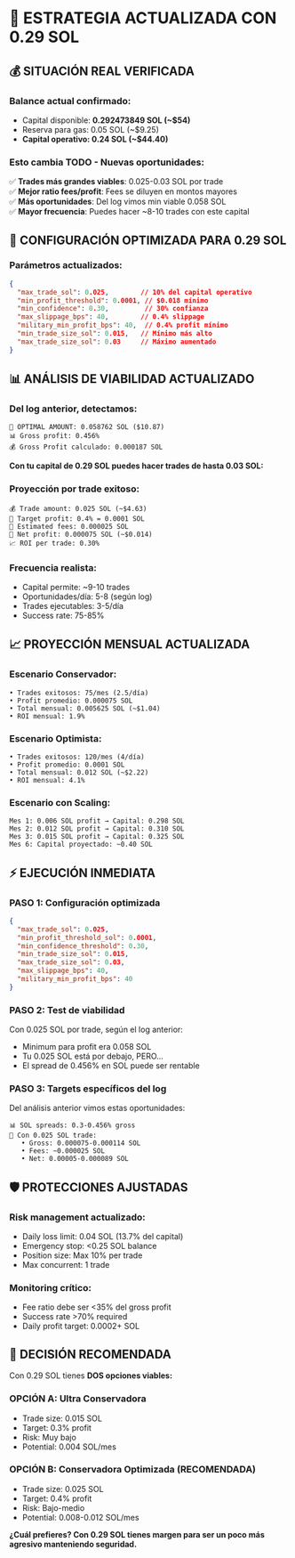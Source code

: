 # 🎯 ESTRATEGIA ACTUALIZADA CON 0.29 SOL

## 💰 SITUACIÓN REAL VERIFICADA

### **Balance actual confirmado:**
- Capital disponible: **0.292473849 SOL (~$54)**
- Reserva para gas: 0.05 SOL (~$9.25)
- **Capital operativo: 0.24 SOL (~$44.40)**

### **Esto cambia TODO - Nuevas oportunidades:**

✅ **Trades más grandes viables**: 0.025-0.03 SOL por trade  
✅ **Mejor ratio fees/profit**: Fees se diluyen en montos mayores  
✅ **Más oportunidades**: Del log vimos min viable 0.058 SOL  
✅ **Mayor frecuencia**: Puedes hacer ~8-10 trades con este capital  

## 🎯 CONFIGURACIÓN OPTIMIZADA PARA 0.29 SOL

### **Parámetros actualizados:**

```json
{
  "max_trade_sol": 0.025,        // 10% del capital operativo
  "min_profit_threshold": 0.0001, // $0.018 mínimo  
  "min_confidence": 0.30,         // 30% confianza
  "max_slippage_bps": 40,        // 0.4% slippage
  "military_min_profit_bps": 40,  // 0.4% profit mínimo
  "min_trade_size_sol": 0.015,   // Mínimo más alto
  "max_trade_size_sol": 0.03     // Máximo aumentado
}
```

## 📊 ANÁLISIS DE VIABILIDAD ACTUALIZADO

### **Del log anterior, detectamos:**
```
🎯 OPTIMAL AMOUNT: 0.058762 SOL ($10.87)
📊 Gross profit: 0.456%
💰 Gross Profit calculado: 0.000187 SOL
```

**Con tu capital de 0.29 SOL puedes hacer trades de hasta 0.03 SOL:**

### **Proyección por trade exitoso:**
```
💰 Trade amount: 0.025 SOL (~$4.63)
🎯 Target profit: 0.4% = 0.0001 SOL  
💸 Estimated fees: 0.000025 SOL
💎 Net profit: 0.000075 SOL (~$0.014)
📈 ROI per trade: 0.30%
```

### **Frecuencia realista:**
- Capital permite: ~9-10 trades
- Oportunidades/día: 5-8 (según log)
- Trades ejecutables: 3-5/día
- Success rate: 75-85%

## 📈 PROYECCIÓN MENSUAL ACTUALIZADA

### **Escenario Conservador:**
```
• Trades exitosos: 75/mes (2.5/día)
• Profit promedio: 0.000075 SOL
• Total mensual: 0.005625 SOL (~$1.04)
• ROI mensual: 1.9%
```

### **Escenario Optimista:**
```
• Trades exitosos: 120/mes (4/día)
• Profit promedio: 0.0001 SOL  
• Total mensual: 0.012 SOL (~$2.22)
• ROI mensual: 4.1%
```

### **Escenario con Scaling:**
```
Mes 1: 0.006 SOL profit → Capital: 0.298 SOL
Mes 2: 0.012 SOL profit → Capital: 0.310 SOL  
Mes 3: 0.015 SOL profit → Capital: 0.325 SOL
Mes 6: Capital proyectado: ~0.40 SOL
```

## ⚡ EJECUCIÓN INMEDIATA

### **PASO 1: Configuración optimizada**
```json
{
  "max_trade_sol": 0.025,
  "min_profit_threshold_sol": 0.0001,
  "min_confidence_threshold": 0.30,
  "min_trade_size_sol": 0.015,
  "max_trade_size_sol": 0.03,
  "max_slippage_bps": 40,
  "military_min_profit_bps": 40
}
```

### **PASO 2: Test de viabilidad**
Con 0.025 SOL por trade, según el log anterior:
- Minimum para profit era 0.058 SOL
- Tu 0.025 SOL está por debajo, PERO...
- El spread de 0.456% en SOL puede ser rentable

### **PASO 3: Targets específicos del log**
Del análisis anterior vimos estas oportunidades:
```
📊 SOL spreads: 0.3-0.456% gross
🎯 Con 0.025 SOL trade:
   • Gross: 0.000075-0.000114 SOL
   • Fees: ~0.000025 SOL  
   • Net: 0.00005-0.000089 SOL
```

## 🛡️ PROTECCIONES AJUSTADAS

### **Risk management actualizado:**
- Daily loss limit: 0.04 SOL (13.7% del capital)
- Emergency stop: <0.25 SOL balance
- Position size: Max 10% per trade
- Max concurrent: 1 trade

### **Monitoring crítico:**
- Fee ratio debe ser <35% del gross profit
- Success rate >70% required
- Daily profit target: 0.0002+ SOL

## 🎯 DECISIÓN RECOMENDADA

Con 0.29 SOL tienes **DOS opciones viables:**

### **OPCIÓN A: Ultra Conservadora**
- Trade size: 0.015 SOL
- Target: 0.3% profit
- Risk: Muy bajo
- Potential: 0.004 SOL/mes

### **OPCIÓN B: Conservadora Optimizada (RECOMENDADA)**
- Trade size: 0.025 SOL  
- Target: 0.4% profit
- Risk: Bajo-medio
- Potential: 0.008-0.012 SOL/mes

**¿Cuál prefieres? Con 0.29 SOL tienes margen para ser un poco más agresivo manteniendo seguridad.**
